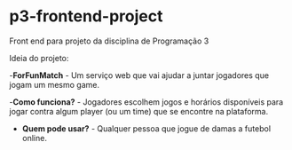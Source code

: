 # p3-frontend-project

Front end para projeto da disciplina de Programação 3

Ideia do projeto:

-**ForFunMatch** - Um serviço web que vai ajudar a juntar jogadores que jogam um mesmo game.

-**Como funciona?** - Jogadores escolhem jogos e horários disponíveis para jogar contra algum player (ou um time) que se encontre na plataforma.

- **Quem pode usar?** - Qualquer pessoa que jogue de damas a futebol online.

